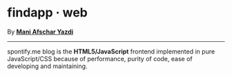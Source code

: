 findapp &middot; web
==============================================================================

By [**Mani Afschar Yazdi**](https://afschar-yazdi.de)

------------------------------------------------------------------------------

spontify.me blog is the **HTML5/JavaScript** frontend implemented in pure JavaScript/CSS because of performance, purity of code, ease of developing and maintaining.